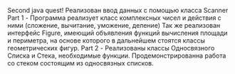 

Second java quest!
Реализован ввод данных с помощью класса Scanner
Part 1 - Программа реализует класс комплексных чисел и действия с ними (сложение, вычитание, уможение, деление)
Так же реализован интерфейс Figure, имеющий объявления функций вычисления площади и периметра, на основе которого в дальнейшем стоятся классы геометрических фигур.
Part 2 - Реализованы классы Односвязного Списка и Стека, необходимые функции. Продемонстрированна работа со стеком состоящим из односвязных списков.
